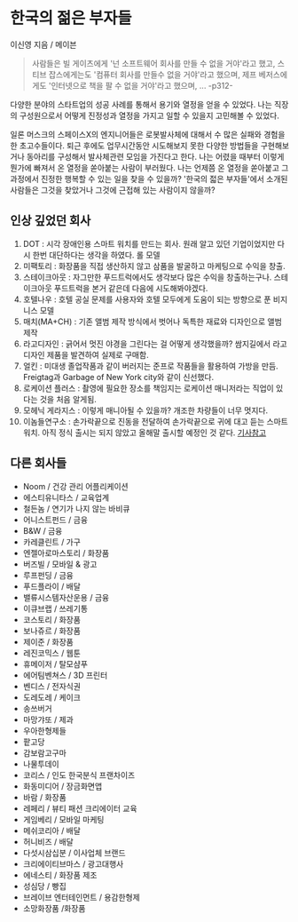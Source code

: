 한국의 젊은 부자들
========
이신영 지음 / 메이븐

> 사람들은 빌 게이츠에게 '넌 소프트웨어 회사를 만들 수 없을 거야'라고 했고, 스티브 잡스에게는도 '컴퓨터 회사를 만들수 없을 거야'라고 했으며, 제프 베저스에게도 '인터넷으로 책을 팔 수 없을 거야'라고 했으며, ... -p312- 

다양한 분야의 스타트업의 성공 사례를 통해서 용기와 열정을 얻을 수 있었다. 나는 직장의 구성원으로서 어떻게 진정성과 열정을 가지고 일할 수 있을지 고민해볼 수 있었다. 

일론 머스크의 스페이스X의 엔지니어들은 로봇발사체에 대해서 수 많은 실패와 경험을 한 초고수들이다. 퇴근 후에도 업무시간동안 시도해보지 못한 다양한 방법들을 구현해보거나 동아리를 구성해서 발사체관련 모임을 가진다고 한다. 나는 어렸을 때부터 이렇게 뭔가에 빠져서 온 열정을 쏟아붙는 사람이 부러웠다. 나는 언제쯤 온 열정을 쏟아붙고 그 과정에서 진정한 행복할 수 있는 일을 찾을 수 있을까? '한국의 젋은 부자들'에서 소개된 사람들은 그것을 찾았거나 그것에 근접해 있는 사람이지 않을까?

## 인상 깊었던 회사

1. DOT : 시각 장애인용 스마트 워치를 만드는 회사. 원래 알고 있던 기업이었지만 다시 한번 대단하다는 생각을 하였다. 롤 모델
2. 미팩토리 : 화장품을 직접 생산하지 않고 삼품을 발굴하고 마케팅으로 수익을 창출.
3. 스테이크아웃 : 자그만한 푸드트럭에서도 생각보다 많은 수익을 창출하는구나. 스테이크아웃 푸드트럭을 본거 같은데 다음에 시도해봐야겠다.
4. 호텔나우 : 호텔 공실 문제를 사용자와 호텔 모두에게 도움이 되는 방향으로 푼 비지니스 모델
5. 매치(MA+CH) : 기존 앨범 제작 방식에서 벗어나 독특한 재료와 디자인으로 앨범 제작
6. 라고디자인 : 긁어서 멋진 야경을 그린다는 걸 어떻게 생각했을까? 쌈지길에서 라고디자인 제품을 발견하여 실제로 구매함.
7. 얼킨 : 미대생 졸업작품과 같이 버러지는 준프로 작품들을 활용하여 가방을 만듬. Freigtag과 Garbage of New York city와 같이 신선했다.
8. 로케이션 플러스 : 촬영에 필요한 장소를 책임지는 로케이션 매니저라는 직업이 있다는 것을 처음 알게됨.
9. 모헤닉 게라지스 : 이렇게 매니아될 수 있을까? 개조한 차량들이 너무 멋지다.
10. 이놈들연구소 : 손가락끝으로 진동을 전달하여 손가락끝으로 귀에 대고 듣는 스마트 워치. 아직 정식 출시는 되지 않았고 올해말 출시할 예정인 것 같다. [기사참고](http://www.datanet.co.kr/news/articleView.html?idxno=114479)

## 다른 회사들

* Noom / 건강 관리 어플리케이션
* 에스티유니타스 / 교육업계
* 철든놈 / 연기가 나지 않는 바비큐
* 어니스트펀드 / 금융
* B&W / 금융
* 카레클린트 / 가구
* 엔젤아로마스토리 / 화장품
* 버즈빌 / 모바일 & 광고
* 루프펀딩 / 금융
* 푸드플라이 / 배달
* 밸류시스템자산운용 / 금융
* 이큐브랩 / 쓰레기통
* 코스토리 / 화장품 
* 보나쥬르 / 화장품
* 제이준 / 화장품
* 레진코믹스 / 웹툰
* 휴메이저 / 탈모샴푸
* 에어팀벤쳐스 / 3D 프린터
* 벤디스 / 전자식권
* 도레도레 / 케이크
* 송쓰버거 
* 마망갸또 / 제과
* 우아한형제들
* 팥고당 
* 감보람고구마
* 나물투데이
* 코리스 / 인도 한국분식 프랜차이즈
* 화동미디어 / 장금화면앱
* 바람 / 화장품
* 레페리 / 뷰티 패션 크리에이터 교육
* 게임베리 / 모바일 마케팅
* 메쉬코리아 / 배달
* 허니비즈 / 배달
* 다섯시삼십분 / 이사업체 브랜드
* 크리에이티브마스 / 광고대행사 
* 에네스티 / 화장품 제조
* 성심당 / 빵집
* 브레이브 엔터테인먼트 / 용감한형제
* 소망화장품 /화장품